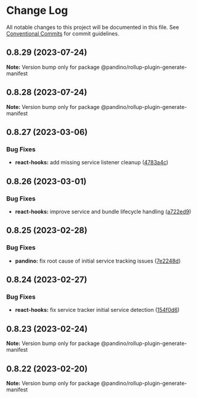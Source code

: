 # Change Log

All notable changes to this project will be documented in this file.
See [Conventional Commits](https://conventionalcommits.org) for commit guidelines.

## 0.8.29 (2023-07-24)

**Note:** Version bump only for package @pandino/rollup-plugin-generate-manifest

## 0.8.28 (2023-07-24)

**Note:** Version bump only for package @pandino/rollup-plugin-generate-manifest

## 0.8.27 (2023-03-06)

### Bug Fixes

* **react-hooks:** add missing service listener cleanup ([4783a4c](https://github.com/BlackBeltTechnology/pandino/commit/4783a4c4e10211ab06f606744b3bd8b075b6a0ed))

## 0.8.26 (2023-03-01)

### Bug Fixes

* **react-hooks:** improve service and bundle lifecycle handling ([a722ed9](https://github.com/BlackBeltTechnology/pandino/commit/a722ed9c24394e8f7369ea785c4e40b4f9a7b5fd))

## 0.8.25 (2023-02-28)

### Bug Fixes

* **pandino:** fix root cause of initial service tracking issues ([7e2248d](https://github.com/BlackBeltTechnology/pandino/commit/7e2248d4eb3f1f1b77af0ced1a53db5e6dfcc465))

## 0.8.24 (2023-02-27)

### Bug Fixes

* **react-hooks:** fix service tracker initial service detection ([154f0d6](https://github.com/BlackBeltTechnology/pandino/commit/154f0d6584f6fd3c25a66ec8b4389f034b431f9e))

## 0.8.23 (2023-02-24)

**Note:** Version bump only for package @pandino/rollup-plugin-generate-manifest

## 0.8.22 (2023-02-20)

**Note:** Version bump only for package @pandino/rollup-plugin-generate-manifest
